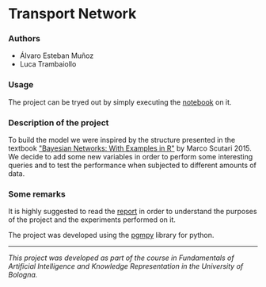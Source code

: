 # Transport Network

### Authors
- Álvaro Esteban Muñoz
- Luca Trambaiollo

### Usage

The project can be tryed out by simply executing the [notebook](https://github.com/AlvielD/FAIKR_M3/blob/main/Transport_network.ipynb) on it.

### Description of the project

To build the model we were inspired by the structure presented in the textbook ["Bayesian Networks: With Examples in R"](https://g.co/kgs/H4rYJ3) by Marco Scutari 2015. We decide to add some new variables in order to perform some interesting queries and to test the performance when subjected to different amounts of data.

### Some remarks

It is highly suggested to read the [report](https://github.com/AlvielD/FAIKR_M3/blob/main/FAIKR_M3_report.pdf) in order to understand the purposes of the project and the experiments performed on it.

The project was developed using the [pgmpy](https://pgmpy.org/) library for python.

---

*This project was developed as part of the course in Fundamentals of Artificial Intelligence and Knowledge Representation in the University of Bologna.*
